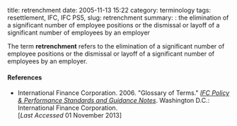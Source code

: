 title: retrenchment
date: 2005-11-13 15:22
category: terminology
tags: resettlement, IFC, IFC PS5,
slug: retrenchment
summary: : the elimination of a significant number of employee positions or the dismissal or layoff of a significant number of employees by an employer

<!--
icon: file-code-o
summary: 
-->

The term **retrenchment** refers to the elimination of a significant number of employee positions or the dismissal or layoff of a significant number of employees by an employer.


#### References

* International Finance Corporation. 2006. "Glossary of Terms." *[IFC Policy & Performance Standards and Guidance Notes](http://www.ifc.org/wps/wcm/connect/9a9464804885598c8364d36a6515bb18/Glossary%2Bof%2BTerms.pdf?MOD=AJPERES&attachment=true&id=1322803900995)*. Washington D.C.: International Finance Corporation. 
<br /> [*Last Accessed* 01 November 2013]

